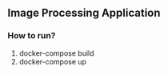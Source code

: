 ## Image Processing Application

### How to run?
 
1. docker-compose build <br>
2. docker-compose up